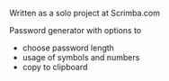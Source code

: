 Written as a solo project at Scrimba.com

Password generator with options to
- choose password length
- usage of symbols and numbers
- copy to clipboard
